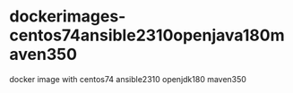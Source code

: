 # dockerimages-centos74ansible2310openjava180maven350
docker image  with centos74 ansible2310 openjdk180 maven350

